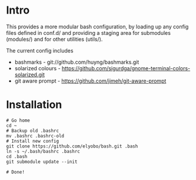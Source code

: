 # Intro

This provides a more modular bash configuration, by loading up any config files
defined in conf.d/ and providing a staging area for submodules (modules/) and for
other utilities (utils/).

The current config includes

* bashmarks - git://github.com/huyng/bashmarks.git
* solarized colours - https://github.com/sigurdga/gnome-terminal-colors-solarized.git
* git aware prompt - https://github.com/jimeh/git-aware-prompt

# Installation

```
# Go home
cd ~
# Backup old .bashrc
mv .bashrc .bashrc-old
# Install new config
git clone https://github.com/elyobo/bash.git .bash 
ln -s ~/.bash/bashrc .bashrc
cd .bash
git submodule update --init

# Done!

